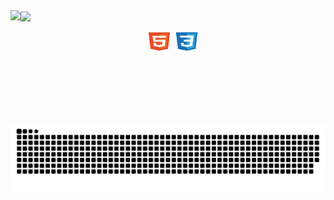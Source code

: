 <!--  TABELAS  -->
<div>
  <a href="https://github.com/KaikSelhorst">
    <img height="180em" align="left" src="https://github-readme-stats.vercel.app/api?username=KaikSelhorst&count_private=true&show_icons=true&theme=nord&hide_border=none&locale=pt-br"/>
    <img height="180em" align="center" src="https://github-readme-stats.vercel.app/api/top-langs/?username=KaikSelhorst&layout=compact&theme=nord&hide_border=none&locale=pt-br&card_width=250px"/>
  </a>
</div>
<!--  ICONES -->
<div align="center"style="display: inline_block"><br>
  <img align="center" alt="Kaik-HTML" height="30" width="40" src="https://raw.githubusercontent.com/devicons/devicon/master/icons/html5/html5-original.svg">
  <img align="center" alt="Kaik-CSS" height="30" width="40" src="https://raw.githubusercontent.com/devicons/devicon/master/icons/css3/css3-original.svg">
</div>
  
  ##
<!-- COBRINHA   -->
<div align="center">
  
  ![Snake animation](https://github.com/KaikSelhorst/KaikSelhorst/blob/output/github-contribution-grid-snake.svg)

</div>
  
